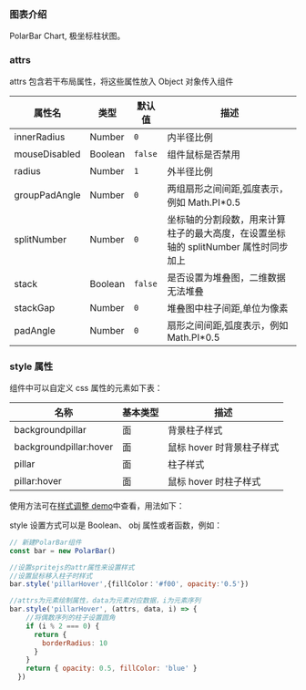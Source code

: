 ### 图表介绍

PolarBar Chart, 极坐标柱状图。

### attrs

attrs 包含若干布局属性，将这些属性放入 Object 对象传入组件

| 属性名        | 类型    | 默认值  | 描述                                                                                |
| ------------- | ------- | ------- | ----------------------------------------------------------------------------------- |
| innerRadius   | Number  | `0`     | 内半径比例                                                                          |
| mouseDisabled | Boolean | `false` | 组件鼠标是否禁用                                                                    |
| radius        | Number  | `1`     | 外半径比例                                                                          |
| groupPadAngle | Number  | `0`     | 两组扇形之间间距,弧度表示，例如 Math.PI\*0.5                                        |
| splitNumber   | Number  | `0`     | 坐标轴的分割段数，用来计算柱子的最大高度，在设置坐标轴的 splitNumber 属性时同步加上 |
| stack         | Boolean | `false` | 是否设置为堆叠图，二维数据无法堆叠                                                  |
| stackGap      | Number  | `0`     | 堆叠图中柱子间距,单位为像素                                                         |
| padAngle      | Number  | `0`     | 扇形之间间距,弧度表示，例如 Math.PI\*0.5                                            |

### style 属性

组件中可以自定义 css 属性的元素如下表：

| 名称                   | 基本类型 | 描述                      |
| ---------------------- | -------- | ------------------------- |
| backgroundpillar       | 面       | 背景柱子样式              |
| backgroundpillar:hover | 面       | 鼠标 hover 时背景柱子样式 |
| pillar                 | 面       | 柱子样式                  |
| pillar:hover           | 面       | 鼠标 hover 时柱子样式     |

使用方法可在[样式调整 demo](#/demo/polarBar/others)中查看，用法如下：

style 设置方式可以是 Boolean、 obj 属性或者函数，例如：

```javascript
// 新建PolarBar组件
const bar = new PolarBar()

//设置spritejs的attr属性来设置样式
//设置鼠标移入柱子时样式
bar.style('pillarHover',{fillColor：'#f00', opacity:'0.5'})

//attrs为元素绘制属性，data为元素对应数据，i为元素序列
bar.style('pillarHover', (attrs, data, i) => {
    //将偶数序列的柱子设置圆角
    if (i % 2 === 0) {
      return {
        borderRadius: 10
      }
    }
    return { opacity: 0.5, fillColor: 'blue' }
  })
```
